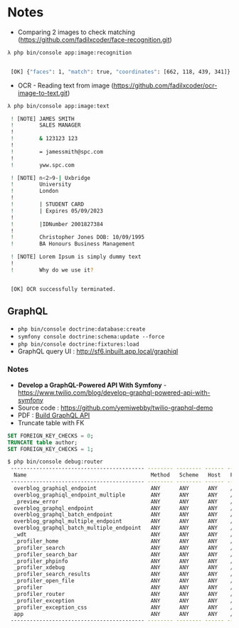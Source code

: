 # Notes

- Comparing 2 images to check matching (https://github.com/fadilxcoder/face-recognition.git)

```bash
λ php bin/console app:image:recognition


 [OK] {"faces": 1, "match": true, "coordinates": [662, 118, 439, 341]}

```

- OCR - Reading text from image (https://github.com/fadilxcoder/ocr-image-to-text.git)

```bash
λ php bin/console app:image:text

 ! [NOTE] JAMES SMITH
 !        SALES MANAGER
 !
 !        & 123123 123
 !
 !        = jamessmith@spc.com
 !
 !        yww.spc.com

 ! [NOTE] n<2>9-| Uxbridge
 !        University
 !        London
 !
 !        | STUDENT CARD
 !        | Expires 05/09/2023
 !
 !        |IDNumber 2001827384
 !
 !        Christopher Jones DOB: 10/09/1995
 !        BA Honours Business Management

 ! [NOTE] Lorem Ipsum is simply dummy text
 !
 !        Why do we use it?


 [OK] OCR successfully terminated.

```

## GraphQL

- `php bin/console doctrine:database:create`
- `symfony console doctrine:schema:update --force`
- `php bin/console doctrine:fixtures:load`
- GraphQL query UI : http://sf6.inbuilt.app.local/graphiql

### Notes

- **Develop a GraphQL-Powered API With Symfony**  - https://www.twilio.com/blog/develop-graphql-powered-api-with-symfony
- Source code : https://github.com/yemiwebby/twilio-graphql-demo
- PDF : <a href="./_docs/graphql.pdf" target="_blank">Build GraphQL API</a>
- Truncate table with FK

```sql
SET FOREIGN_KEY_CHECKS = 0; 
TRUNCATE table author;
SET FOREIGN_KEY_CHECKS = 1;
```

```bash
$ php bin/console debug:router
 ------------------------------------------ -------- -------- ------ -----------------------------------
  Name                                       Method   Scheme   Host   Path
 ------------------------------------------ -------- -------- ------ -----------------------------------
  overblog_graphiql_endpoint                 ANY      ANY      ANY    /graphiql
  overblog_graphiql_endpoint_multiple        ANY      ANY      ANY    /graphiql/{schemaName}
  _preview_error                             ANY      ANY      ANY    /_error/{code}.{_format}
  overblog_graphql_endpoint                  ANY      ANY      ANY    /api/
  overblog_graphql_batch_endpoint            ANY      ANY      ANY    /api/batch
  overblog_graphql_multiple_endpoint         ANY      ANY      ANY    /api/graphql/{schemaName}
  overblog_graphql_batch_multiple_endpoint   ANY      ANY      ANY    /api/graphql/{schemaName}/batch
  _wdt                                       ANY      ANY      ANY    /_wdt/{token}
  _profiler_home                             ANY      ANY      ANY    /_profiler/
  _profiler_search                           ANY      ANY      ANY    /_profiler/search
  _profiler_search_bar                       ANY      ANY      ANY    /_profiler/search_bar
  _profiler_phpinfo                          ANY      ANY      ANY    /_profiler/phpinfo
  _profiler_xdebug                           ANY      ANY      ANY    /_profiler/xdebug
  _profiler_search_results                   ANY      ANY      ANY    /_profiler/{token}/search/results
  _profiler_open_file                        ANY      ANY      ANY    /_profiler/open
  _profiler                                  ANY      ANY      ANY    /_profiler/{token}
  _profiler_router                           ANY      ANY      ANY    /_profiler/{token}/router
  _profiler_exception                        ANY      ANY      ANY    /_profiler/{token}/exception
  _profiler_exception_css                    ANY      ANY      ANY    /_profiler/{token}/exception.css
  app                                        ANY      ANY      ANY    /
 ------------------------------------------ -------- -------- ------ -----------------------------------

```